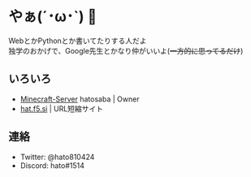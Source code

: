 # やぁ(´･ω･`) 👋

WebとかPythonとか書いてたりする人だよ
<br>
独学のおかげで、Google先生とかなり仲がいいよ(~~一方的に思ってるだけ~~)

## いろいろ
* [Minecraft-Server](https://github.com/hatosaba) hatosaba | Owner
* [hat.f5.si](https://hat.f5.si/) | URL短縮サイト

## 連絡
* Twitter: @hato810424
* Discord: hato#1514
